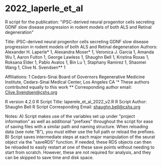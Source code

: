 # 2022_laperle_et_al
R script for the publication:  "iPSC-derived neural progenitor cells secreting GDNF slow disease progression in rodent models of both ALS and Retinal degeneration"


Title: iPSC-derived neural progenitor cells secreting GDNF slow disease
        progression in rodent models of both ALS and Retinal degeneration
Authors:  Alexander H. Laperle* 1, Alexandra Moser* 1, Veronica J. Garcia 1,
          Amanda Wu 1, Aaron Fulton 1, George Lawless 1, Shaughn Bell 1,
          Kristina Roxas 1, Roksana Elder 1, Pablo Avalos 1, Bin Lu 1,
          Staphany Ramirez 1, Shaomei Wang 1, Clive N. Svendsen** 1

Affiliations: 1 Cedars-Sinai Board of Governors Regenerative Medicine
              Institute, Cedars-Sinai Medical Center, Los Angeles CA
 '* These authors contributed equally to this work
 ** Corresponding author email:  Clive.Svendsen@cshs.org


R version 4.2.0
R Script Title:  laperele_et_al_2022_v2.R
R Script Author:  Shaughn Bell
R Script Corresponding Email:  shaughn.bell@cshs.org

Notes: 
   A) Script makes use of the variables set up under "project information" as 
      well as additional "prefixes" throughout the script for ease of saving
      files with a similar path and naming structure.  When reloading data 
      (see note "B"), you must either use the full path or reload the prefixes.
   B) Script saves intermediate steps at each major manipulation of the seurat
      object via the "saveRDS" function.  If needed, these RDS objects can then 
      be reloaded to easily restart at one of these save points without needing 
      to start from scratch.  However, these are not required for analysis, and
      they can be skipped to save time and disk space.
